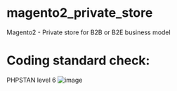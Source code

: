 # magento2_private_store
Magento2 - Private store for B2B or B2E business model

# Coding standard check:
PHPSTAN level 6
![image](https://user-images.githubusercontent.com/820411/144697503-06b55e7d-3876-4119-821a-6482cea0c9a5.png)
